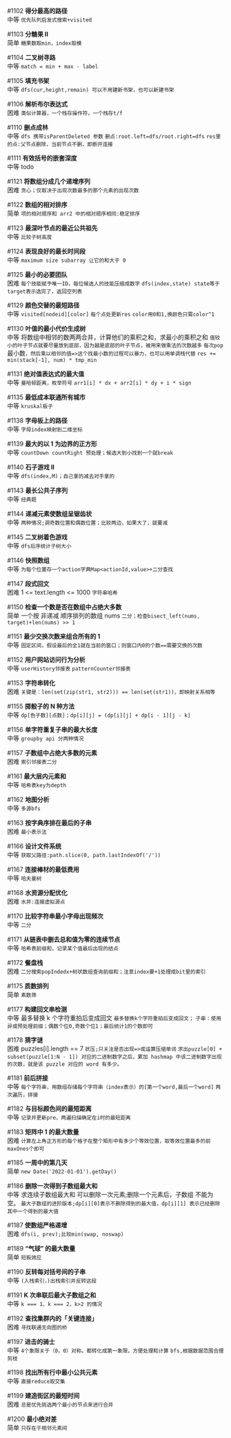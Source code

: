 #1102 **得分最高的路径**  
中等
`优先队列启发式搜索+visited`

#1103 **分糖果 II**  
简单
`糖果数取min，index取模`

#1104 **二叉树寻路**  
中等
`match = min + max - label`

#1105 **填充书架**  
中等
`dfs(cur,height,remain) 可以不用建新书架，也可以新建书架`

#1106 **解析布尔表达式**  
困难
`类似计算器，一个栈存操作符，一个栈存t/f`

#1110 **删点成林**  
中等
`dfs 携带isParentDeleted 参数`
`删点:root.left=dfs/root.right=dfs`
`res里的点:父节点删除，当前节点不删，即断开连接`

#1111 **有效括号的嵌套深度**  
中等
todo

#1121 **将数组分成几个递增序列**  
困难
`贪心；仅取决于出现次数最多的那个元素的出现次数`

#1122 **数组的相对排序**  
简单
`项的相对顺序和 arr2 中的相对顺序相同:稳定排序`

#1123 **最深叶节点的最近公共祖先**  
中等
`比较子树高度`

#1124 **表现良好的最长时间段**  
中等
`maximum size subarray 让它的和大于 0`

#1125 **最小的必要团队**  
困难
`每个技能赋予唯一ID，每位候选人的技能压缩成数字`
`dfs(index,state) state等于target表示选完了，返回空列表`

#1129 **颜色交替的最短路径**  
中等
`visited[nodeid][color]`
`每个点处更新res`
`color用0和1,换颜色只需color^1`

#1130 **叶值的最小代价生成树**  
中等
将数组中相邻的数两两合并，计算他们的乘积之和，求最小的乘积之和
`值较小的叶子节点就要尽量放到底部，因为越是底部的叶子节点，被用来做乘法的次数越多`
`每次pop`最小数`，然后乘以相邻的值=>这个找最小数的过程可以暴力，也可以用单调栈代替`
`res += min(stack[-1], num) * tmp_min`

#1131 **绝对值表达式的最大值**  
中等
`曼哈顿距离，枚举符号`
`arr1[i] * dx + arr2[i] * dy + i * sign`

#1135 **最低成本联通所有城市**  
中等
`kruskal板子`

#1138 **字母板上的路径**  
中等
`字母index映射到二维坐标`

#1139 **最大的以 1 为边界的正方形**  
中等
`countDown countRight 预处理；候选大到小找到一个就break`

#1140 **石子游戏 II**  
中等
`dfs(index,M)；自己拿的减去对手拿的`

#1143 **最长公共子序列**  
中等
`经典题`

#1144 **递减元素使数组呈锯齿状**  
中等
`两种情况;调奇数位置和偶数位置；比较两边，如果大了，就要减`

#1145 **二叉树着色游戏**  
中等
`dfs后序统计子树大小`

#1146 **快照数组**  
中等
`为每个位置存一个action字典Map<actionId,value>+二分查找`

#1147 **段式回文**  
困难
1 <= text.length <= 1000
`字符串哈希`

#1150 **检查一个数是否在数组中占绝大多数**  
简单
一个按 非递减 顺序排列的数组 nums
`二分；检查bisect_left(nums, target)+len(nums) >> 1`

#1151 **最少交换次数来组合所有的 1**  
中等
`固定区间，假设最后的全1就在当前的窗口；则窗口内0的个数==需要交换的次数`

#1152 **用户网站访问行为分析**  
中等
`userHistory邻接表`
`patternCounter邻接表`

#1153 **字符串转化**  
困难
`关键是：len(set(zip(str1, str2))) == len(set(str1))，即映射关系相等`

#1155 **掷骰子的 N 种方法**  
中等
`dp[色子数][点数]；dp[i][j] = (dp[i][j] + dp[i - 1][j - k]`

#1156 **单字符重复子串的最大长度**  
中等
`groupby api 分两种情况`

#1157 **子数组中占绝大多数的元素**  
困难
`索引邻接表二分`

#1161 **最大层内元素和**  
中等
`哈希表key为depth`

#1162 **地图分析**  
中等
`多源bfs`

#1163 **按字典序排在最后的子串**  
困难
`最小表示法`

#1166 **设计文件系统**  
中等
`获取父路径:path.slice(0, path.lastIndexOf('/'))`

#1167 **连接棒材的最低费用**  
中等
`哈夫曼树`

#1168 **水资源分配优化**  
困难
`水井:连接虚拟源点`

#1170 **比较字符串最小字母出现频次**  
中等
`二分`

#1171 **从链表中删去总和值为零的连续节点**  
中等
`哈希表前缀和，记录某个值最后出现的结点`

#1172 **餐盘栈**  
困难
`二分搜索popIndedx+树状数组查询前缀和；注意index要+1处理成bit里的索引`

#1175 **质数排列**  
简单
`素数筛`

#1177 **构建回文串检测**  
中等
最多替换 k 个字符重拍后变成回文
`最多替换k个字符重拍后变成回文；`
`子串：使用异或预处理前缀；偶数个位0,奇数个位1；最后统计1的个数即可`

#1178 **猜字谜**  
困难
puzzles[i].length == 7
`状压;只关注是否出现=>或运算压缩单词`
`求出puzzle[0] + subset(puzzle[1:N - 1]) 对应的二进制数字之后，累加 hashmap 中该二进制数字出现的次数，就是该 puzzle 对应的 word 有多少。`

#1181 **前后拼接**  
中等
`每个字符串，用数组存储每个字符串（index表示）的[第一个word,最后一个word]`
`两次遍历，拼接`

#1182 **与目标颜色间的最短距离**  
中等
`记录并更新pre，两遍扫描确定在i时的最短距离`

#1183 **矩阵中 1 的最大数量**  
困难
`计算左上角正方形的每个格子在整个矩形中有多少个等效位置，取等效位置最多的前maxOnes个即可`

#1185 **一周中的第几天**  
简单
`new Date('2022-01-01').getDay()`

#1186 **删除一次得到子数组最大和**  
中等
求连续子数组最大和 可以删除一次元素;删除一个元素后，子数组 不能为空。
`最大子数组的进阶版本;dp[i][0]表示不删除得到的最大值，dp[i][1] 表示已经删除其中一个得到的最大值`

#1187 **使数组严格递增**  
困难
`dfs(i, prev);比较min(swap, noswap)`

#1189 **“气球” 的最大数量**  
简单
`短板效应`

#1190 **反转每对括号间的子串**  
中等
`(入栈索引，)出栈索引并反转这段`

#1191 **K 次串联后最大子数组之和**  
中等
`k === 1、k === 2，k>2 的情况`

#1192 **查找集群内的「关键连接」**  
困难
`寻找联通无向图的桥`

#1197 **进击的骑士**  
中等
`4个象限关于（0，0）对称。都转化成第一象限，方便处理和计算`
`bfs,根据数据范围合理剪枝`

#1198 **找出所有行中最小公共元素**  
中等
`直接reduce取交集`

#1199 **建造街区的最短时间**  
困难
`总是优先挑选两个最小的节点来进行合并`

#1200 **最小绝对差**  
简单
`只存在于相邻元素间`
